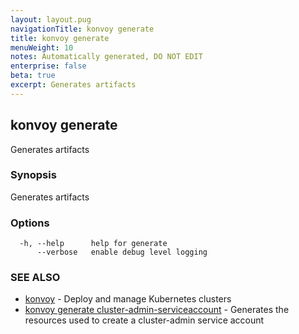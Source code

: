 ```yaml
---
layout: layout.pug
navigationTitle: konvoy generate
title: konvoy generate
menuWeight: 10
notes: Automatically generated, DO NOT EDIT
enterprise: false
beta: true
excerpt: Generates artifacts
---
```


## konvoy generate

Generates artifacts

### Synopsis

Generates artifacts

### Options

```
  -h, --help      help for generate
      --verbose   enable debug level logging
```

### SEE ALSO

* [konvoy](../)	 - Deploy and manage Kubernetes clusters
* [konvoy generate cluster-admin-serviceaccount](./konvoy-generate-cluster-admin-serviceaccount/)	 - Generates the resources used to create a cluster-admin service account

